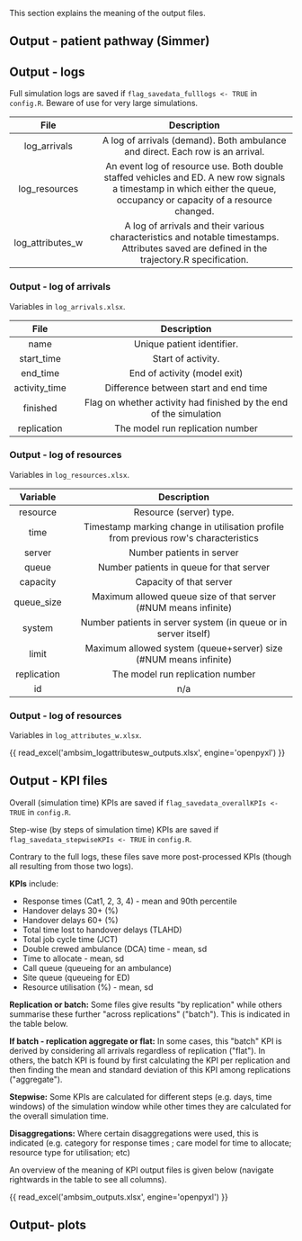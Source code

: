 
This section explains the meaning of the output files.

## Output - patient pathway (Simmer)



## Output - logs

Full simulation logs are saved if `flag_savedata_fulllogs <- TRUE` in `config.R`.
Beware of use for very large simulations.

| File           |   | Description                          |
|:----------------:|:---:|:------------------------------:|
| log_arrivals |   | A log of arrivals (demand). Both ambulance and direct. Each row is an arrival.  |
| log_resources  |   | An event log of resource use. Both double staffed vehicles and ED. A new row signals a timestamp in which either the queue, occupancy or capacity of a resource changed.  |
| log_attributes_w  |   | A log of arrivals and their various characteristics and notable timestamps. Attributes saved are defined in the trajectory.R specification.  |


### Output - log of arrivals

Variables in `log_arrivals.xlsx`.

| File           |   | Description                          |
|:----------------:|:---:|:------------------------------:|
| name |   | Unique patient identifier.  |
| start_time |   | Start of activity.  |
| end_time |   | End of activity (model exit)  |
| activity_time |   | Difference between start and end time  |
| finished |   | Flag on whether activity had finished by the end of the simulation  |
| replication |   | The model run replication number  |


### Output - log of resources

Variables in `log_resources.xlsx`.

| Variable          |   | Description                          |
|:----------------:|:---:|:------------------------------:|
| resource |   | Resource (server) type.  |
| time |   | Timestamp marking change in utilisation profile from previous row's characteristics  |
| server |   | Number patients in server  |
| queue |   | Number patients in queue for that server  |
| capacity |   | Capacity of that server  |
| queue_size |   | Maximum allowed queue size of that server (#NUM means infinite)  |
| system |   | Number patients in server system (in queue or in server itself)  |
| limit |   |  Maximum allowed system (queue+server) size (#NUM means infinite)  |
| replication|   | The model run replication number  |
| id |   | n/a  |

### Output - log of resources

Variables in `log_attributes_w.xlsx`.

{{ read_excel('ambsim_logattributesw_outputs.xlsx', engine='openpyxl') }}


## Output - KPI files

Overall (simulation time) KPIs are saved if `flag_savedata_overallKPIs <- TRUE` in `config.R`.

Step-wise (by steps of simulation time) KPIs are saved if `flag_savedata_stepwiseKPIs <- TRUE` in `config.R`.

Contrary to the full logs, these files save more post-processed KPIs (though all resulting from those two logs).

**KPIs** include:

- Response times (Cat1, 2, 3, 4) - mean and 90th percentile
- Handover delays 30+ (%)
- Handover delays 60+ (%)
- Total time lost to handover delays (TLAHD)
- Total job cycle time (JCT)
- Double crewed ambulance (DCA) time  - mean, sd
- Time to allocate - mean, sd
- Call queue (queueing for an ambulance)
- Site queue (queueing for ED)
- Resource utilisation (%) - mean, sd

**Replication or batch:** Some files give results "by replication" while others summarise these further "across replications" ("batch"). This is indicated in the table below.

**If batch - replication aggregate or flat:** In some cases, this "batch" KPI is derived by considering all arrivals regardless of replication ("flat"). In others, the batch KPI is found by first calculating the KPI per replication and then finding the mean and standard deviation of this KPI among replications ("aggregate").

**Stepwise:** Some KPIs are calculated for different steps (e.g. days, time windows) of the simulation window while other times they are calculated for the overall simulation time.

**Disaggregations:** Where certain disaggregations were used, this is indicated (e.g. category for response times ; care model for time to allocate; resource type for utilisation; etc)




An overview of the meaning of KPI output files is given below (navigate rightwards in the table to see all columns).

{{ read_excel('ambsim_outputs.xlsx', engine='openpyxl') }}


## Output-  plots


